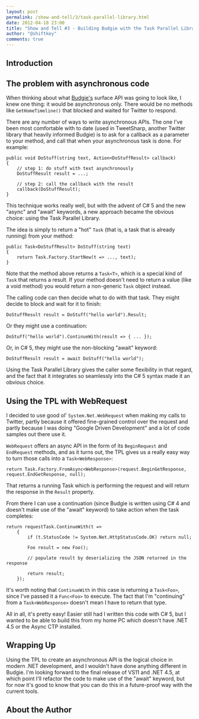 ```yaml
--- 
layout: post
permalink: /show-and-tell/3/task-parallel-library.html
date: 2012-04-18 23:00
title: "Show and Tell #3 - Building Budgie with the Task Parallel Library (TPL)"
author: "@shiftkey"
comments: true
---
```


## Introduction



## The problem with asynchronous code

When thinking about what [Budgie's](http://matthamilton.net/budgie) surface API was going to look like, I knew one thing: it would be asynchronous only. There would be no methods like `GetHomeTimeline()` that blocked and waited for Twitter to respond.

There are any number of ways to write asynchronous APIs. The one I've been most comfortable with to date (used in TweetSharp, another Twitter library that heavily informed Budgie) is to ask for a callback as a parameter to your method, and call that when your asynchronous task is done. For example:

    public void DoStuff(string text, Action<DoStuffResult> callback)
    {
        // step 1: do stuff with text asynchronously
        DoStuffResult result = ...;

        // step 2: call the callback with the result
        callback(DoStuffResult);
    }

This technique works really well, but with the advent of C# 5 and the new "async" and "await" keywords, a new approach became the obvious choice: using the Task Parallel Library.

The idea is simply to return a "hot" `Task` (that is, a task that is already running) from your method:

    public Task<DoStuffResult> DoStuff(string text)
    {
        return Task.Factory.StartNew(t => ..., text);
    }

Note that the method above returns a `Task<T>`, which is a special kind of `Task` that returns a result. If your method doesn't need to return a value (like a void method) you would return a non-generic `Task` object instead.

The calling code can then decide what to do with that task. They might decide to block and wait for it to finish:

    DoStuffResult result = DoStuff("hello world").Result;

Or they might use a continuation:

    DoStuff("hello world").ContinueWith(result => { ... });

Or, in C# 5, they might use the non-blocking "await" keyword:

    DoStuffResult result = await DoStuff("hello world");

Using the Task Parallel Library gives the caller some flexibility in that regard, and the fact that it integrates so seamlessly into the C# 5 syntax made it an obvious choice.

## Using the TPL with WebRequest

I decided to use good ol' `System.Net.WebRequest` when making my calls to Twitter, partly because it offered fine-grained control over the request and partly because I was doing "Google Driven Development" and a lot of code samples out there use it.

`WebRequest` offers an async API in the form of its `BeginRequest` and `EndRequest` methods, and as it turns out, the TPL gives us a really easy way to turn those calls into a `Task<WebResponse>`:

    return Task.Factory.FromAsync<WebResponse>(request.BeginGetResponse, request.EndGetResponse, null);

That returns a running Task which is performing the request and will return the response in the `Result` property.

From there I can use a continuation (since Budgie is written using C# 4 and doesn't make use of the "await" keyword) to take action when the task completes:

    return requestTask.ContinueWith(t =>
        {
            if (t.StatusCode != System.Net.HttpStatusCode.OK) return null;

            Foo result = new Foo();
            
            // populate result by deserializing the JSON returned in the response

            return result;
        });

It's worth noting that `ContinueWith` in this case is returning a `Task<Foo>`, since I've passed it a `Func<Foo>` to execute. The fact that I'm "continuing" from a `Task<WebResponse>` doesn't mean I have to return that type.

All in all, it's pretty easy! Easier still had I written this code with C# 5, but I wanted to be able to build this from my home PC which doesn't have .NET 4.5 or the Async CTP installed.

## Wrapping Up

Using the TPL to create an asynchronous API is the logical choice in modern .NET development, and I wouldn't have done anything different in Budgie. I'm looking forward to the final release of VS11 and .NET 4.5, at which point I'll refactor the code to make use of the "await" keyword, but for now it's good to know that you can do this in a future-proof way with the current tools.

## About the Author